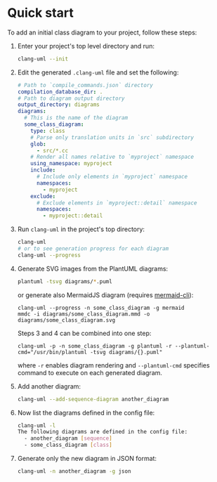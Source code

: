 # Quick start

<!-- toc -->



<!-- tocstop -->

To add an initial class diagram to your project, follow these steps:

1. Enter your project's top level directory and run:
    ```bash
    clang-uml --init
    ```
2. Edit the generated `.clang-uml` file and set the following:
    ```yaml
    # Path to `compile_commands.json` directory
    compilation_database_dir: .
    # Path to diagram output directory
    output_directory: diagrams
    diagrams:
      # This is the name of the diagram
      some_class_diagram:
        type: class
        # Parse only translation units in `src` subdirectory
        glob:
          - src/*.cc
        # Render all names relative to `myproject` namespace
        using_namespace: myproject
        include:
          # Include only elements in `myproject` namespace
          namespaces:
            - myproject
        exclude:
          # Exclude elements in `myproject::detail` namespace
          namespaces:
            - myproject::detail
      ```
3. Run `clang-uml` in the project's top directory:
    ```bash
    clang-uml
    # or to see generation progress for each diagram
    clang-uml --progress
    ```
4. Generate SVG images from the PlantUML diagrams:
    ```bash
   plantuml -tsvg diagrams/*.puml
   ```
   or generate also MermaidJS diagram (requires [mermaid-cli](https://github.com/mermaid-js/mermaid-cli)):
   ```
   clang-uml --progress -n some_class_diagram -g mermaid
   mmdc -i diagrams/some_class_diagram.mmd -o diagrams/some_class_diagram.svg
   ```
   
   Steps 3 and 4 can be combined into one step:
   ```
   clang-uml -p -n some_class_diagram -g plantuml -r --plantuml-cmd="/usr/bin/plantuml -tsvg diagrams/{}.puml"
   ```
   where `-r` enables diagram rendering and `--plantuml-cmd` specifies command
   to execute on each generated diagram.
5. Add another diagram:
   ```bash
   clang-uml --add-sequence-diagram another_diagram
   ```
6. Now list the diagrams defined in the config file:
   ```bash
   clang-uml -l
   The following diagrams are defined in the config file:
     - another_diagram [sequence]
     - some_class_diagram [class]
   ```
7. Generate only the new diagram in JSON format:
   ```bash
   clang-uml -n another_diagram -g json
   ```
